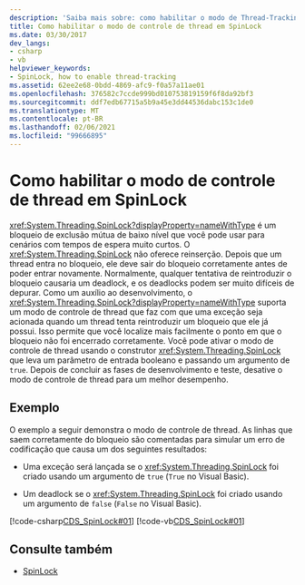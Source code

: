 ```yaml
---
description: 'Saiba mais sobre: como habilitar o modo de Thread-Tracking no SpinLock'
title: Como habilitar o modo de controle de thread em SpinLock
ms.date: 03/30/2017
dev_langs:
- csharp
- vb
helpviewer_keywords:
- SpinLock, how to enable thread-tracking
ms.assetid: 62ee2e68-0bdd-4869-afc9-f0a57a11ae01
ms.openlocfilehash: 376582c7ccde999bd010753819159f6f8da92bf3
ms.sourcegitcommit: ddf7edb67715a5b9a45e3dd44536dabc153c1de0
ms.translationtype: MT
ms.contentlocale: pt-BR
ms.lasthandoff: 02/06/2021
ms.locfileid: "99666895"
---
```

# <a name="how-to-enable-thread-tracking-mode-in-spinlock"></a>Como habilitar o modo de controle de thread em SpinLock

<xref:System.Threading.SpinLock?displayProperty=nameWithType> é um bloqueio de exclusão mútua de baixo nível que você pode usar para cenários com tempos de espera muito curtos. O <xref:System.Threading.SpinLock> não oferece reinserção. Depois que um thread entra no bloqueio, ele deve sair do bloqueio corretamente antes de poder entrar novamente. Normalmente, qualquer tentativa de reintroduzir o bloqueio causaria um deadlock, e os deadlocks podem ser muito difíceis de depurar. Como um auxílio ao desenvolvimento, o <xref:System.Threading.SpinLock?displayProperty=nameWithType> suporta um modo de controle de thread que faz com que uma exceção seja acionada quando um thread tenta reintroduzir um bloqueio que ele já possui. Isso permite que você localize mais facilmente o ponto em que o bloqueio não foi encerrado corretamente. Você pode ativar o modo de controle de thread usando o construtor <xref:System.Threading.SpinLock> que leva um parâmetro de entrada booleano e passando um argumento de `true`. Depois de concluir as fases de desenvolvimento e teste, desative o modo de controle de thread para um melhor desempenho.  
  
## <a name="example"></a>Exemplo  

 O exemplo a seguir demonstra o modo de controle de thread. As linhas que saem corretamente do bloqueio são comentadas para simular um erro de codificação que causa um dos seguintes resultados:  
  
- Uma exceção será lançada se o <xref:System.Threading.SpinLock> foi criado usando um argumento de `true` (`True` no Visual Basic).  
  
- Um deadlock se o <xref:System.Threading.SpinLock> foi criado usando um argumento de `false` (`False` no Visual Basic).  
  
 [!code-csharp[CDS_SpinLock#01](../../../samples/snippets/csharp/VS_Snippets_Misc/cds_spinlock/cs/spinlockdemo.cs#01)]
 [!code-vb[CDS_SpinLock#01](../../../samples/snippets/visualbasic/VS_Snippets_Misc/cds_spinlock/vb/spinlock_threadtracking.vb#01)]  
  
## <a name="see-also"></a>Consulte também

- [SpinLock](spinlock.md)
